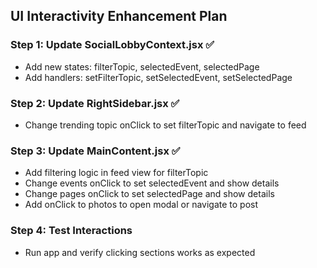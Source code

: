 ## UI Interactivity Enhancement Plan

### Step 1: Update SocialLobbyContext.jsx ✅
- Add new states: filterTopic, selectedEvent, selectedPage
- Add handlers: setFilterTopic, setSelectedEvent, setSelectedPage

### Step 2: Update RightSidebar.jsx ✅
- Change trending topic onClick to set filterTopic and navigate to feed

### Step 3: Update MainContent.jsx ✅
- Add filtering logic in feed view for filterTopic
- Change events onClick to set selectedEvent and show details
- Change pages onClick to set selectedPage and show details
- Add onClick to photos to open modal or navigate to post

### Step 4: Test Interactions
- Run app and verify clicking sections works as expected
